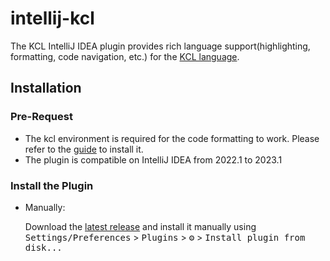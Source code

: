 # intellij-kcl

<!-- Plugin description -->
The KCL IntelliJ IDEA plugin provides rich language support(highlighting, formatting, code navigation, etc.) for the [KCL language](https://kcl-lang.io/).
<!-- Plugin description end -->

## Installation

### Pre-Request

- The kcl environment is required for the code formatting to work. Please refer to the [guide](https://kcl-lang.io/docs/user_docs/getting-started/install/) to install it.
- The plugin is compatible on IntelliJ IDEA from 2022.1 to 2023.1

### Install the Plugin
- Manually:

  Download the [latest release](https://github.com/KusionStack/intellij-kcl/releases/latest) and install it manually using
  <kbd>Settings/Preferences</kbd> > <kbd>Plugins</kbd> > <kbd>⚙️</kbd> > <kbd>Install plugin from disk...</kbd>
